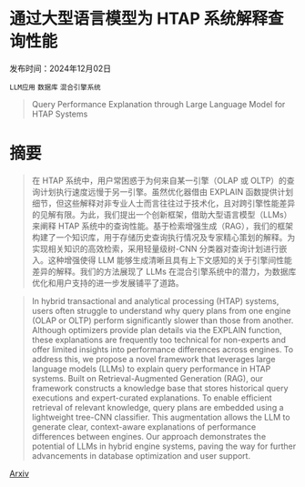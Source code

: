 # 通过大型语言模型为 HTAP 系统解释查询性能

发布时间：2024年12月02日

`LLM应用` `数据库` `混合引擎系统`

> Query Performance Explanation through Large Language Model for HTAP Systems

# 摘要

> 在 HTAP 系统中，用户常困惑于为何来自某一引擎（OLAP 或 OLTP）的查询计划执行速度远慢于另一引擎。虽然优化器借由 EXPLAIN 函数提供计划细节，但这些解释对非专业人士而言往往过于技术化，且对跨引擎性能差异的见解有限。为此，我们提出一个创新框架，借助大型语言模型（LLMs）来阐释 HTAP 系统中的查询性能。基于检索增强生成（RAG），我们的框架构建了一个知识库，用于存储历史查询执行情况及专家精心策划的解释。为实现相关知识的高效检索，采用轻量级树-CNN 分类器对查询计划进行嵌入。这种增强使得 LLM 能够生成清晰且具有上下文感知的关于引擎间性能差异的解释。我们的方法展现了 LLMs 在混合引擎系统中的潜力，为数据库优化和用户支持的进一步发展铺平了道路。

> In hybrid transactional and analytical processing (HTAP) systems, users often struggle to understand why query plans from one engine (OLAP or OLTP) perform significantly slower than those from another. Although optimizers provide plan details via the EXPLAIN function, these explanations are frequently too technical for non-experts and offer limited insights into performance differences across engines. To address this, we propose a novel framework that leverages large language models (LLMs) to explain query performance in HTAP systems. Built on Retrieval-Augmented Generation (RAG), our framework constructs a knowledge base that stores historical query executions and expert-curated explanations. To enable efficient retrieval of relevant knowledge, query plans are embedded using a lightweight tree-CNN classifier. This augmentation allows the LLM to generate clear, context-aware explanations of performance differences between engines. Our approach demonstrates the potential of LLMs in hybrid engine systems, paving the way for further advancements in database optimization and user support.

[Arxiv](https://arxiv.org/abs/2412.01709)